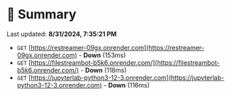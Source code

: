 # 📖 Summary
Last updated: **8/31/2024, 7:35:21 PM**

- `GET` [https://restreamer-09gx.onrender.com](https://restreamer-09gx.onrender.com) - **Down** (153ms)
- `GET` [https://filestreambot-b5k6.onrender.com/](https://filestreambot-b5k6.onrender.com/) - **Down** (118ms)
- `GET` [https://jupyterlab-python3-12-3.onrender.com](https://jupyterlab-python3-12-3.onrender.com) - **Down** (116ms)
